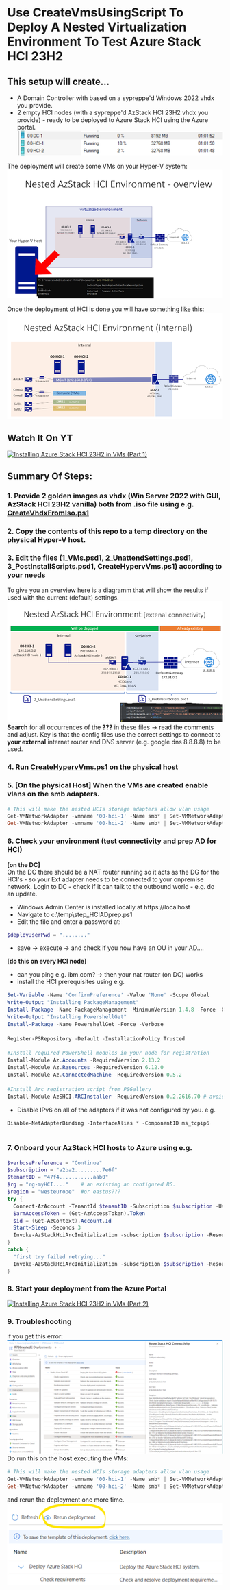 # Use CreateVmsUsingScript To Deploy A Nested Virtualization Environment To Test Azure Stack HCI 23H2

## This setup will create...  
- A Domain Controller with based on a sypreppe'd Windows 2022 vhdx you provide.
- 2 empty HCI nodes (with a sypreppe'd AzStack HCI 23H2 vhdx you provide) - ready to be deployed to Azure Stack HCI using the Azure portal.  
![1DCand2NodesToPlayWith](./docs/3VMs.png)

The deployment will create some VMs on your Hyper-V system:  
![Overview](./docs/overview.png)

Once the deployment of HCI is done you will have something like this:  
![nested HCI internal](./docs/internal.png)

## Watch It On YT  
[![Installing Azure Stack HCI 23H2 in VMs (Part 1)](https://img.youtube.com/vi/_8QimlTNQpI/0.jpg)](https://youtu.be/_8QimlTNQpI)  

## Summary Of Steps:  
### 1. Provide 2 golden images as vhdx (Win Server 2022 with GUI, AzStack HCI 23H2 vanilla) both from .iso file using e.g. [CreateVhdxFromIso.ps1](./CreateVhdxFromIso.ps1)
### 2. Copy the contents of this repo to a temp directory on the physical Hyper-V host.
### 3. Edit the files (1_VMs.psd1, 2_UnattendSettings.psd1, 3_PostInstallScripts.psd1, CreateHypervVms.ps1) according to your needs  
To give you an overview here is a diagramm that will show the results if used with the current (default) settings.  
![Connectivity](./docs/externalconnectivity.png)  
**Search** for all occurrences of the **???** in these files -> read the comments and adjust. Key is that the config files use the correct settings to connect to **your external** internet router and DNS server (e.g. google dns 8.8.8.8) to be used.

### 4. Run [CreateHypervVms.ps1](./CreateHypervVms.ps1) on the physical host
### 5. [On the physical Host] When the VMs are created enable vlans on the smb adapters.
```PowerShell
# This will make the nested HCIs storage adapters allow vlan usage  
Get-VMNetworkAdapter -vmname '00-hci-1' -Name smb* | Set-VMNetworkAdapterVlan -Trunk -NativeVlanId 0 -AllowedVlanIdList 711-712
Get-VMNetworkAdapter -vmname '00-hci-2' -Name smb* | Set-VMNetworkAdapterVlan -Trunk -NativeVlanId 0 -AllowedVlanIdList 711-712

```

### 6. Check your environment (test connectivity and prep AD for HCI)

**[on the DC]**  
On the DC there should be a NAT router running so it acts as the DG for the HCI's - so your Ext adapter needs to be connected to your onpremise network.
Login to DC - check if it can talk to the outbound world - e.g. do an update.
- Windows Admin Center is installed locally at https://localhost 
- Navigate to c:\temp\step_HCIADprep.ps1
- Edit the file and enter a password at:
```PowerShell
$deployUserPwd = "........"
```
- save -> execute -> and check if you now have an OU in your AD....

**[do this on every HCI node]**
- can you ping e.g. ibm.com? -> then your nat router (on DC) works
- install the HCI prerequisites using e.g.
```PowerShell
Set-Variable -Name 'ConfirmPreference' -Value 'None' -Scope Global
Write-Output "Installing PackageManagement"
Install-Package -Name PackageManagement -MinimumVersion 1.4.8 -Force -Confirm:$false
Write-Output "Installing PowershellGet"
Install-Package -Name PowershellGet -Force -Verbose

Register-PSRepository -Default -InstallationPolicy Trusted

#Install required PowerShell modules in your node for registration
Install-Module Az.Accounts -RequiredVersion 2.13.2 
Install-Module Az.Resources -RequiredVersion 6.12.0 
Install-Module Az.ConnectedMachine -RequiredVersion 0.5.2 

#Install Arc registration script from PSGallery 
Install-Module AzSHCI.ARCInstaller -RequiredVersion 0.2.2616.70 # avoiding registration errors in nested environments

``` 

- Disable IPv6 on all of the adapters if it was not configured by you. e.g. 
```PowerShell
Disable-NetAdapterBinding -InterfaceAlias * -ComponentID ms_tcpip6
  
```

### 7. Onboard your AzStack HCI hosts to Azure using e.g.
```PowerShell
$verbosePreference = "Continue"
$subscription = "a2ba2.........7e6f"
$tenantID = "47f4...........aab0"
$rg = "rg-myHCI...."    # an existing an configured RG.
$region = "westeurope"  #or eastus???
try {
  Connect-AzAccount -TenantId $tenantID -Subscription $subscription -UseDeviceAuthentication
  $armAccessToken = (Get-AzAccessToken).Token
  $id = (Get-AzContext).Account.Id
  Start-Sleep -Seconds 3
  Invoke-AzStackHciArcInitialization -subscription $subscription -ResourceGroup $rg -TenantID $tenantID -Region $region -Cloud 'AzureCloud' -ArmAccesstoken $armAccessToken -AccountID $id -verbose
}
catch {
  "first try failed retrying..."
  Invoke-AzStackHciArcInitialization -subscription $subscription -ResourceGroup $rg -TenantID $tenantID -Region $region -Cloud 'AzureCloud' -ArmAccesstoken $armAccessToken -AccountID $id -verbose
}

```

### 8. Start your deployment from the Azure Portal  
[![Installing Azure Stack HCI 23H2 in VMs (Part 2)](https://img.youtube.com/vi/jSOpU0RmDvw/0.jpg)](https://youtu.be/jSOpU0RmDvw)  

### 9. Troubleshooting  
if you get this error:  
![you probably forgot to allow trunks](./docs/errortrunkmissing.png)  
Do run this on the **host** executing the VMs:  
```PowerShell
# This will make the nested HCIs storage adapters allow vlan usage  
Get-VMNetworkAdapter -vmname '00-hci-1' -Name smb* | Set-VMNetworkAdapterVlan -Trunk -NativeVlanId 0 -AllowedVlanIdList 711-712
Get-VMNetworkAdapter -vmname '00-hci-2' -Name smb* | Set-VMNetworkAdapterVlan -Trunk -NativeVlanId 0 -AllowedVlanIdList 711-712

```  
and rerun the deployment one more time.  
![rerun button](./docs/rerun.png) 